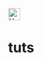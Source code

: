 <picture>
  <source media="(prefers-color-scheme: dark)" srcset="https://user-images.githubusercontent.com/71297412/178180562-38f53e67-a31f-4c9f-b1a1-c9221703df4b.png">
  <source media="(prefers-color-scheme: light)" srcset="https://user-images.githubusercontent.com/71297412/178180441-59f1644e-2ab6-4bf0-866f-2c77b2a63433.png">
  <img alt="Hashnode logo" height="25">
</picture>

# tuts
